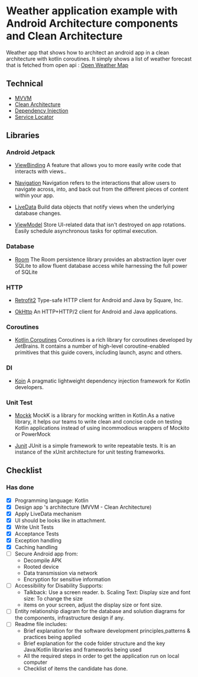 # Weather application example with Android Architecture components and Clean Architecture

Weather app that shows how to architect an android app in a clean architecture with kotlin
coroutines. It simply shows a list of weather forecast that is fetched from open
api : [Open Weather Map](https://api.openweathermap.org/)

## Technical

* [MVVM](https://developer.android.com/jetpack/guide)
* [Clean Architecture](https://github.com/android10/Android-CleanArchitecture)
* [Dependency Injection](https://en.wikipedia.org/wiki/Dependency_injection)
* [Service Locator](https://en.wikipedia.org/wiki/Service_locator_pattern)

## Libraries

### Android Jetpack

* [ViewBinding](https://developer.android.com/topic/libraries/view-binding) A feature that allows
  you to more easily write code that interacts with views..

* [Navigation](https://developer.android.com/guide/navigation) Navigation refers to the interactions
  that allow users to navigate across, into, and back out from the different pieces of content
  within your app.

* [LiveData](https://developer.android.com/topic/libraries/architecture/livedata) Build data objects
  that notify views when the underlying database changes.

* [ViewModel](https://developer.android.com/topic/libraries/architecture/viewmodel) Store UI-related
  data that isn't destroyed on app rotations. Easily schedule asynchronous tasks for optimal
  execution.

### Database

* [Room](https://developer.android.com/training/data-storage/room) The Room persistence library
  provides an abstraction layer over SQLite to allow fluent database access while harnessing the
  full power of SQLite

### HTTP

* [Retrofit2](https://github.com/square/retrofit) Type-safe HTTP client for Android and Java by
  Square, Inc.

* [OkHttp](https://github.com/square/okhttp) An HTTP+HTTP/2 client for Android and Java
  applications.

### Coroutines

* [Kotlin Coroutines](https://github.com/Kotlin/kotlinx.coroutines) Coroutines is a rich library for
  coroutines developed by JetBrains. It contains a number of high-level coroutine-enabled primitives
  that this guide covers, including launch, async and others.

### DI

* [Koin](https://insert-koin.io/) A pragmatic lightweight dependency injection framework for Kotlin
  developers.

### Unit Test

* [Mockk](https://mockk.io/) MockK is a library for mocking written in Kotlin.As a native library,
  it helps our teams to write clean and concise code on testing Kotlin applications instead of using
  incommodious wrappers of Mockito or PowerMock

* [Junit](https://developer.android.com/training/testing/unit-testing/local-unit-tests) JUnit is a
  simple framework to write repeatable tests. It is an instance of the xUnit architecture for unit
  testing frameworks.

## Checklist

### Has done

* [x] Programming language: Kotlin
* [x] Design app 's architecture (MVVM - Clean Architecture)
* [x] Apply LiveData mechanism
* [x] UI should be looks like in attachment.
* [x] Write Unit Tests
* [x] Acceptance Tests
* [x] Exception handling
* [x] Caching handling
* [ ] Secure Android app from:
    - Decompile APK
    - Rooted device
    - Data transmission via network
    - Encryption for sensitive information
* [ ] Accessibility for Disability Supports:
    - Talkback: Use a screen reader. b. Scaling Text: Display size and font size: To change the size
    - items on your screen, adjust the display size or font size.
* [ ] Entity relationship diagram for the database and solution diagrams for the components,
  infrastructure design if any.
* [ ] Readme file includes:
    - Brief explanation for the software development principles,patterns & practices being applied
    - Brief explanation for the code folder structure and the key Java/Kotlin libraries and
      frameworks being used
    - All the required steps in order to get the application run on local computer
    - Checklist of items the candidate has done.

